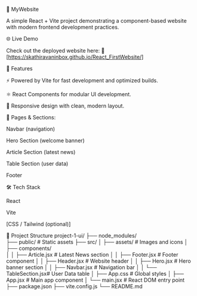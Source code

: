 🚀 MyWebsite

A simple React + Vite project demonstrating a component-based website with modern frontend development practices.

🌐 Live Demo

Check out the deployed website here:
🔗 [https://skathiravaninbox.github.io/React_FirstWebsite/]

📌 Features

⚡ Powered by Vite for fast development and optimized builds.

⚛️ React Components for modular UI development.

🎨 Responsive design with clean, modern layout.

📑 Pages & Sections:

Navbar (navigation)

Hero Section (welcome banner)

Article Section (latest news)

Table Section (user data)

Footer

🛠️ Tech Stack

React

Vite

[CSS / Tailwind (optional)]

📂 Project Structure
project-1-ui/
├── node_modules/           
├── public/                 # Static assets
├── src/
│   ├── assets/             # Images and icons
│   ├── components/         
│   │   ├── Article.jsx     # Latest News section
│   │   ├── Footer.jsx      # Footer component
│   │   ├── Header.jsx      # Website header
│   │   ├── Hero.jsx        # Hero banner section
│   │   ├── Navbar.jsx      # Navigation bar
│   │   └── TableSection.jsx# User Data table
│   ├── App.css             # Global styles
│   ├── App.jsx             # Main app component
│   └── main.jsx            # React DOM entry point
├── package.json
├── vite.config.js
└── README.md
